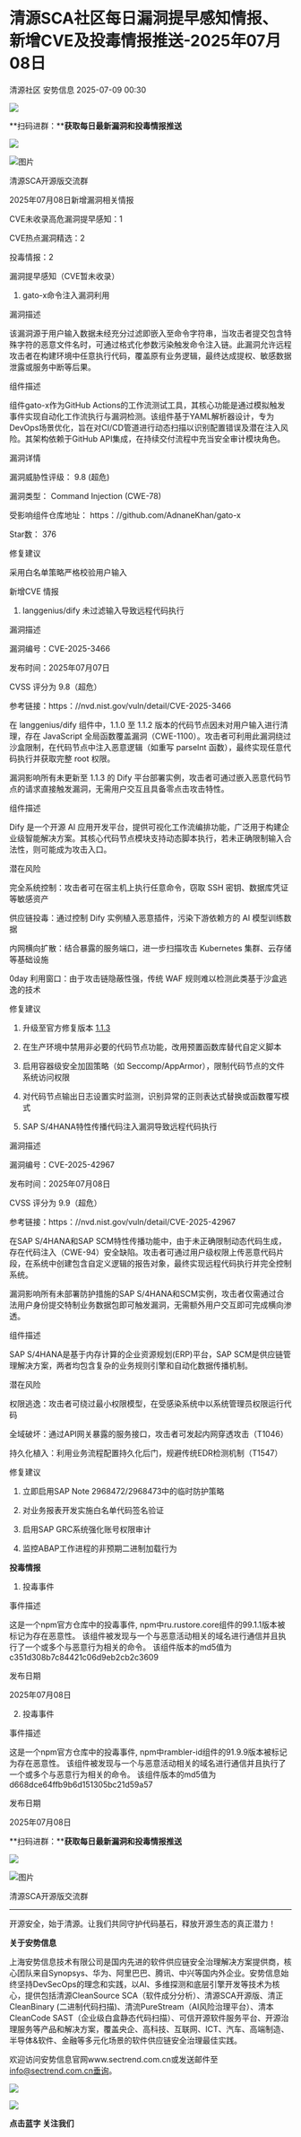 #  清源SCA社区每日漏洞提早感知情报、新增CVE及投毒情报推送-2025年07月08日  
清源社区  安势信息   2025-07-09 00:30  
  
![](https://mmbiz.qpic.cn/sz_mmbiz_gif/ibSWU7ian1thvJpbKXyJVyQ2vRt08HVKaXPaHV41WepeiaRMSGeQjolNavSyuzCuMhxnZiaz3AcjLicY7zt63GDPvicQ/640?wx_fmt=gif "")  
  
**扫码进群：****获取每日最新漏洞和投毒情报推送**  
  
![](https://mmbiz.qpic.cn/sz_mmbiz_jpg/ibSWU7ian1thtNjnzAiaRNAuUespCQmpGsnyic0QYBIEBQd8cVGZhgEqmhcrrU2EOY60LE5WjN4lNkWMNicjeica5ZSg/640?wx_fmt=jpeg&from=appmsg "")  
  
![图片](https://mmbiz.qpic.cn/sz_mmbiz_png/MVPvEL7Qg0HJalXIBXGXSBFLMk2TZAqh23iaHwLpprUov8bNQ95dWDVMTq4qGicM3G6cmsZcCF6RsKyn9p8eQA3Q/640?wx_fmt=png&tp=webp&wxfrom=5&wx_lazy=1 "")  
  
清源SCA开源版交流群  
  
  
  
  
  
  
  
  
  
  
2025年07月08日新增漏洞相关情报  
  
  
CVE未收录高危漏洞提早感知：1  
  
CVE热点漏洞精选：2  
  
投毒情报：2  
  
  
  
  
  
漏洞提早感知（CVE暂未收录）  
  
  
1. gato-x命令注入漏洞利用  
  
  
漏洞描述  
  
该漏洞源于用户输入数据未经充分过滤即嵌入至命令字符串，当攻击者提交包含特殊字符的恶意文件名时，可通过格式化参数污染触发命令注入链。此漏洞允许远程攻击者在构建环境中任意执行代码，覆盖原有业务逻辑，最终达成提权、敏感数据泄露或服务中断等后果。  
  
  
组件描述  
  
组件gato-x作为GitHub Actions的工作流测试工具，其核心功能是通过模拟触发事件实现自动化工作流执行与漏洞检测。该组件基于YAML解析器设计，专为DevOps场景优化，旨在对CI/CD管道进行动态扫描以识别配置错误及潜在注入风险。其架构依赖于GitHub API集成，在持续交付流程中充当安全审计模块角色。  
  
  
漏洞详情  
  
漏洞威胁性评级： 9.8 (超危)  
  
漏洞类型： Command Injection (CWE-78)  
  
受影响组件仓库地址： https：//github.com/AdnaneKhan/gato-x  
  
Star数： 376  
  
  
修复建议  
  
采用白名单策略严格校验用户输入  
  
  
  
  
新增CVE 情报  
  
  
  
1. langgenius/dify 未过滤输入导致远程代码执行  
  
  
漏洞描述  
  
漏洞编号：CVE-2025-3466  
  
发布时间：2025年07月07日  
  
CVSS 评分为 9.8（超危）  
  
参考链接：https：//nvd.nist.gov/vuln/detail/CVE-2025-3466  
  
在 langgenius/dify 组件中，1.1.0 至 1.1.2 版本的代码节点因未对用户输入进行清理，存在 JavaScript 全局函数覆盖漏洞（CWE-1100）。攻击者可利用此漏洞绕过沙盒限制，在代码节点中注入恶意逻辑（如重写 parseInt 函数），最终实现任意代码执行并获取完整 root 权限。  
  
漏洞影响所有未更新至 1.1.3 的 Dify 平台部署实例，攻击者可通过嵌入恶意代码节点的请求直接触发漏洞，无需用户交互且具备零点击攻击特性。  
  
  
组件描述  
  
Dify 是一个开源 AI 应用开发平台，提供可视化工作流编排功能，广泛用于构建企业级智能解决方案。其核心代码节点模块支持动态脚本执行，若未正确限制输入合法性，则可能成为攻击入口。  
  
  
潜在风险  
  
完全系统控制：攻击者可在宿主机上执行任意命令，窃取 SSH 密钥、数据库凭证等敏感资产  
  
供应链投毒：通过控制 Dify 实例植入恶意插件，污染下游依赖方的 AI 模型训练数据  
  
内网横向扩散：结合暴露的服务端口，进一步扫描攻击 Kubernetes 集群、云存储等基础设施  
  
0day 利用窗口：由于攻击链隐蔽性强，传统 WAF 规则难以检测此类基于沙盒逃逸的技术  
  
  
修复建议  
  
1. 升级至官方修复版本 [1.1.3](https：//github.com/langgenius/dify/commit/1be0d26c1feb4bcbbdd2b4ae4eeb25874aadaddb)  
  
2. 在生产环境中禁用非必要的代码节点功能，改用预置函数库替代自定义脚本  
  
3. 启用容器级安全加固策略（如 Seccomp/AppArmor），限制代码节点的文件系统访问权限  
  
4. 对代码节点输出日志设置实时监测，识别异常的正则表达式替换或函数覆写模式  
  
  
2. SAP S/4HANA特性传播代码注入漏洞导致远程代码执行  
  
  
漏洞描述  
  
漏洞编号：CVE-2025-42967  
  
发布时间：2025年07月08日  
  
CVSS 评分为 9.9（超危）  
  
参考链接：https：//nvd.nist.gov/vuln/detail/CVE-2025-42967  
  
在SAP S/4HANA和SAP SCM特性传播功能中，由于未正确限制动态代码生成，存在代码注入（CWE-94）安全缺陷。攻击者可通过用户级权限上传恶意代码片段，在系统中创建包含自定义逻辑的报告对象，最终实现远程代码执行并完全控制系统。  
  
漏洞影响所有未部署防护措施的SAP S/4HANA和SCM实例，攻击者仅需通过合法用户身份提交特制业务数据包即可触发漏洞，无需额外用户交互即可完成横向渗透。  
  
  
组件描述  
  
SAP S/4HANA是基于内存计算的企业资源规划(ERP)平台，SAP SCM是供应链管理解决方案，两者均包含复杂的业务规则引擎和自动化数据传播机制。  
  
  
潜在风险  
  
权限逃逸：攻击者可绕过最小权限模型，在受感染系统中以系统管理员权限运行代码  
  
全域破坏：通过API网关暴露的服务接口，攻击者可发起内网穿透攻击（T1046）  
  
持久化植入：利用业务流程配置持久化后门，规避传统EDR检测机制（T1547）  
  
  
修复建议  
  
1. 立即启用SAP Note 2968472/2968473中的临时防护策略  
  
2. 对业务报表开发实施白名单代码签名验证  
  
3. 启用SAP GRC系统强化账号权限审计  
  
4. 监控ABAP工作进程的非预期二进制加载行为  
  
**投毒情报**  
  
  
1. 投毒事件  
  
  
事件描述  
  
这是一个npm官方仓库中的投毒事件, npm中ru.rustore.core组件的99.1.1版本被标记为存在恶意性。 该组件被发现与一个与恶意活动相关的域名进行通信并且执行了一个或多个与恶意行为相关的命令。 该组件版本的md5值为c351d308b7c84421c06d9eb2cb2c3609  
  
  
发布日期  
  
2025年07月08日  
  
  
2. 投毒事件  
  
  
事件描述  
  
这是一个npm官方仓库中的投毒事件, npm中rambler-id组件的91.9.9版本被标记为存在恶意性。 该组件被发现与一个与恶意活动相关的域名进行通信并且执行了一个或多个与恶意行为相关的命令。 该组件版本的md5值为d668dce64ffb9b6d151305bc21d59a57  
  
  
发布日期  
  
2025年07月08日  
  
  
**扫码进群：****获取每日最新漏洞和投毒情报推送**  
  
![](https://mmbiz.qpic.cn/sz_mmbiz_jpg/ibSWU7ian1thtNjnzAiaRNAuUespCQmpGsnyic0QYBIEBQd8cVGZhgEqmhcrrU2EOY60LE5WjN4lNkWMNicjeica5ZSg/640?wx_fmt=jpeg&from=appmsg "")  
  
![图片](https://mmbiz.qpic.cn/sz_mmbiz_png/MVPvEL7Qg0HJalXIBXGXSBFLMk2TZAqh23iaHwLpprUov8bNQ95dWDVMTq4qGicM3G6cmsZcCF6RsKyn9p8eQA3Q/640?wx_fmt=png&tp=webp&wxfrom=5&wx_lazy=1 "")  
  
清源SCA开源版交流群  
  
****  
  
  
开源安全，始于清源。让我们共同守护代码基石，释放开源生态的真正潜力！  
  
  
**关于安势信息**  
  
  
上海安势信息技术有限公司是国内先进的软件供应链安全治理解决方案提供商，核心团队来自Synopsys、华为、阿里巴巴、腾讯、中兴等国内外企业。安势信息始终坚持DevSecOps的理念和实践，以AI、多维探测和底层引擎开发等技术为核心，提供包括清源CleanSource SCA（软件成分分析）、清源SCA开源版、清正CleanBinary (二进制代码扫描)、清流PureStream（AI风险治理平台）、清本CleanCode SAST（企业级白盒静态代码扫描）、可信开源软件服务平台、开源治理服务等产品和解决方案，覆盖央企、高科技、互联网、ICT、汽车、高端制造、半导体&软件、金融等多元化场景的软件供应链安全治理最佳实践。  
  
  
欢迎访问安势信息官网www.sectrend.com.cn或发送邮件至 info@sectrend.com.cn垂询。  
  
![](https://mmbiz.qpic.cn/sz_mmbiz_gif/ibSWU7ian1thvJpbKXyJVyQ2vRt08HVKaXxHczG4WsCrOtWTeECrIBfiacYYzN8uWv0p1JiayvmhDqOnLBEt4HnZow/640?wx_fmt=gif "")  
  
![](https://mmbiz.qpic.cn/sz_mmbiz_gif/ibSWU7ian1thsJfhqflSV8MgJqD32s60b2PF5zeRQ6zmpTCOKG5oa2118EA63XoLxem1ldHCgibnsH3aL0aKFOW9Q/640?wx_fmt=gif "")  
  
**点击蓝字 关注我们**  
  
  
  
  
